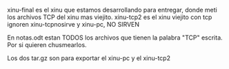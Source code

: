 xinu-final es el xinu que estamos desarrollando para entregar, donde meti los archivos TCP del xinu mas viejito.
xinu-tcp2 es el xinu viejito con tcp
ignoren xinu-tcpnosirve y xinu-pc, NO SIRVEN

En notas.odt estan TODOS los archivos que tienen la palabra "TCP" escrita. Por si quieren chusmearlos.

Los dos tar.gz son para exportar el xinu-pc y el xinu-tcp2

